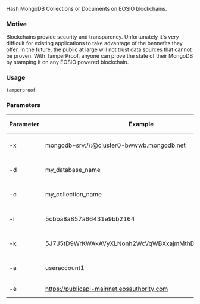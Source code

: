 Hash MongoDB Collections or Documents on EOSIO blockchains.

### Motive
Blockchains provide security and transparency. Unfortunately it's very difficult for existing applications to take advantage of the bennefits they offer. In the future, the public at large will not trust data sources that cannot be proven. With TamperProof, anyone can prove the state of their MongoDB by stamping it on any EOSIO powered blockchain.

### Usage
```
tamperproof
```

### Parameters
| Parameter | Example                                                | Purpose                    | Required | Default Value |
|-----------|--------------------------------------------------------|----------------------------|----------|---------------|
| -x        | mongodb+srv://<user>:<pass>@cluster0-bwwwb.mongodb.net | MongoDB connection string. | YES      |               |
| -d        | my_database_name                                       | MongoDB database name.     | No       | mongodb       |
| -c        | my_collection_name                                     | MongoDB collection name.   | No       | collection    |
| -i        | 5cbba8a857a66431e9bb2164                               | _id for document lookup.   | No       |               |
| -k        | 5J7J5tD9WrKWAkAVyXLNonh2WcVqWBXxajmMthDPTuJbBksDhyz    | EOSIO private key.         | YES      |               |
| -a        | useraccount1                                           | EOSIO account name.        | YES      |               |
| -e        | https://publicapi-mainnet.eosauthority.com             | EOSIO http endpoint.       | No       |               |